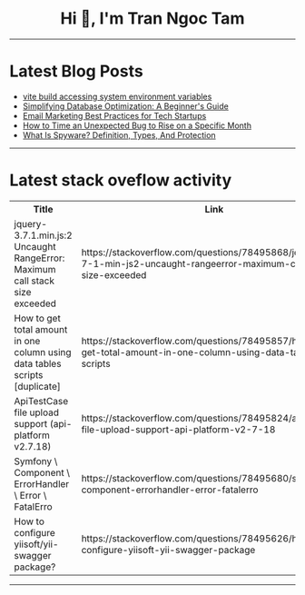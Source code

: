 <h1 align="center">Hi 👋, I'm Tran Ngoc Tam</h1>

---

# Latest Blog Posts 
<!-- BLOG-POST-LIST:START -->
- [vite build accessing system environment variables](https://dev.to/roshanpshajan/vite-build-accessing-system-environment-variables-41an)
- [Simplifying Database Optimization: A Beginner&#39;s Guide](https://dev.to/hyscaler/simplifying-database-optimization-a-beginners-guide-5h0i)
- [Email Marketing Best Practices for Tech Startups](https://dev.to/syedbalkhi/email-marketing-best-practices-for-tech-startups-3dn5)
- [How to Time an Unexpected Bug to Rise on a Specific Month](https://dev.to/redheadphone/how-to-time-an-unexpected-bug-to-rise-on-a-specific-month-2k6c)
- [What Is Spyware? Definition, Types, And Protection](https://dev.to/clouddefenseai/what-is-spyware-definition-types-and-protection-ae6)
<!-- BLOG-POST-LIST:END -->

---

# Latest stack oveflow activity
<table>
  <tr><th>Title</th><th>Link</th></tr>
  <!-- STACKOVERFLOW:START --><tr><td>jquery-3.7.1.min.js:2 Uncaught RangeError: Maximum call stack size exceeded</td><td>https://stackoverflow.com/questions/78495868/jquery-3-7-1-min-js2-uncaught-rangeerror-maximum-call-stack-size-exceeded</td></tr><tr><td>How to get total amount in one column using data tables scripts [duplicate]</td><td>https://stackoverflow.com/questions/78495857/how-to-get-total-amount-in-one-column-using-data-tables-scripts</td></tr><tr><td>ApiTestCase file upload support &lpar;api-platform v2.7.18&rpar;</td><td>https://stackoverflow.com/questions/78495824/apitestcase-file-upload-support-api-platform-v2-7-18</td></tr><tr><td>Symfony \ Component \ ErrorHandler \ Error \ FatalErro</td><td>https://stackoverflow.com/questions/78495680/symfony-component-errorhandler-error-fatalerro</td></tr><tr><td>How to configure yiisoft/yii-swagger package?</td><td>https://stackoverflow.com/questions/78495626/how-to-configure-yiisoft-yii-swagger-package</td></tr><!-- STACKOVERFLOW:END -->
</table>

---


